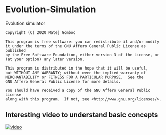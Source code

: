 # Evolution-Simulation

Evolution simulator
    
    Copyright (C) 2020 Matej Gomboc

    This program is free software: you can redistribute it and/or modify
    it under the terms of the GNU Affero General Public License as published
    by the Free Software Foundation, either version 3 of the License, or
    (at your option) any later version.

    This program is distributed in the hope that it will be useful,
    but WITHOUT ANY WARRANTY; without even the implied warranty of
    MERCHANTABILITY or FITNESS FOR A PARTICULAR PURPOSE.  See the
    GNU Affero General Public License for more details.

    You should have received a copy of the GNU Affero General Public License
    along with this program.  If not, see <http://www.gnu.org/licenses/>.

## Interesting video to understand basic concepts
[![video](https://img.youtube.com/vi/0ZGbIKd0XrM/0.jpg)](https://www.youtube.com/watch?v=0ZGbIKd0XrM)
